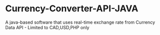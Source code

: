 # Currency-Converter-API-JAVA
A java-based software that uses real-time exchange rate from Currency Data API - Limited to CAD,USD,PHP only
